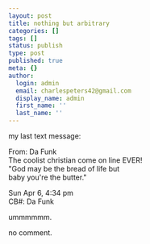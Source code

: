 ```yaml
---
layout: post
title: nothing but arbitrary
categories: []
tags: []
status: publish
type: post
published: true
meta: {}
author:
  login: admin
  email: charlespeters42@gmail.com
  display_name: admin
  first_name: ''
  last_name: ''
---
```


my last text message:

From: Da Funk  
The coolist christian come on line EVER!  
"God may be the bread of life but  
baby you're the butter."

Sun Apr 6, 4:34 pm  
CB#: Da Funk

ummmmmm.

no comment.